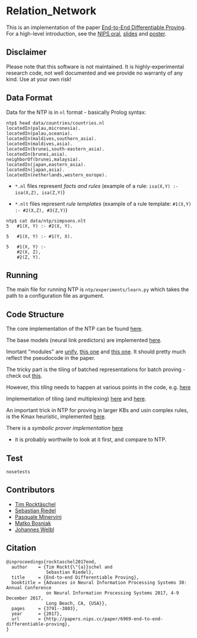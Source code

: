 # Relation_Network
This is an implementation of the paper [End-to-End Differentiable Proving](http://papers.nips.cc/paper/6969-end-to-end-differentiable-proving.pdf). For a high-level introduction, see the [NIPS oral](https://www.youtube.com/watch?v=WWWQXTb_69c&t=1700s), [slides](https://rockt.github.io/pdf/rocktaschel2017end-slides.pdf) and [poster](https://rockt.github.io/pdf/rocktaschel2017end-poster.pdf).


## Disclaimer
Please note that this software is not maintained. It is highly-experimental research code, not well documented and we provide no warranty of any kind. Use at your own risk!

## Data Format

Data for the NTP is in `nl` format - basically Prolog syntax:

```shell
ntp$ head data/countries/countries.nl
locatedIn(palau,micronesia).
locatedIn(palau,oceania).
locatedIn(maldives,southern_asia).
locatedIn(maldives,asia).
locatedIn(brunei,south-eastern_asia).
locatedIn(brunei,asia).
neighborOf(brunei,malaysia).
locatedIn(japan,eastern_asia).
locatedIn(japan,asia).
locatedIn(netherlands,western_europe).
```

- `*.nl` files represent *facts and rules* (example of a rule: `isa(X,Y) :- isa(X,Z), isa(Z,Y)`)

- `*.nlt` files represent *rule templates* (example of a rule template: `#1(X,Y) :- #2(X,Z), #3(Z,Y)`)

```shell
ntp$ cat data/ntp/simpsons.nlt
5   #1(X, Y) :- #2(X, Y).

5   #1(X, Y) :- #1(Y, X).

5   #1(X, Y) :-
    #2(X, Z),
    #2(Z, Y).
```

## Running

The main file for running NTP is `ntp/experiments/learn.py` which takes the path to a configuration file as argument.

## Code Structure

The core implementation of the NTP can be found [here](https://github.com/uclmr/ntp/blob/master/ntp/prover.py).

The base models (neural link predictors) are implemented [here](https://github.com/uclmr/ntp/blob/master/ntp/prover.py#L253).

Imortant "modules" are [unify](https://github.com/uclmr/ntp/blob/master/ntp/prover.py#L195),
[this one](https://github.com/uclmr/ntp/blob/master/ntp/prover.py#L195)
and [this one](https://github.com/uclmr/ntp/blob/master/ntp/prover.py#L470).
It should pretty much reflect the pseudocode in the paper.

The tricky part is the tiling of batched representations for batch proving -
check out [this](https://github.com/uclmr/ntp/blob/master/ntp/prover.py#L160).

However, this *tiling* needs to happen at various points in the code,
e.g. [here](https://github.com/uclmr/ntp/blob/master/ntp/prover.py#L492)

Implementation of tiling (and multiplexing)
[here](https://github.com/uclmr/ntp/blob/master/ntp/prover.py#L319) and
[here](https://github.com/uclmr/ntp/blob/master/ntp/prover.py#L346).

An important trick in NTP for proving in larger KBs and usin complex rules, is the Kmax heuristic,
implemented [here](https://github.com/uclmr/ntp/blob/master/ntp/kmax.py).

There is a *symbolic prover implementation* [here](https://github.com/uclmr/ntp/blob/master/ntp/tp.py)
- it is probably worthwile to look at it first, and compare to NTP.

## Test

```shell
nosetests
```

## Contributors
- [Tim Rocktäschel](https://rockt.github.com)
- [Sebastian Riedel](http://www.riedelcastro.org/)
- [Pasquale Minervini](http://www.neuralnoise.com/)
- [Matko Bosnjak](http://matko.info/)
- [Johannes Welbl](https://jowel.gitlab.io/welbl/)

## Citation
```
@inproceedings{rocktaschel2017end,
  author    = {Tim Rockt{\"{a}}schel and
               Sebastian Riedel},
  title     = {End-to-end Differentiable Proving},
  booktitle = {Advances in Neural Information Processing Systems 30: Annual Conference
               on Neural Information Processing Systems 2017, 4-9 December 2017,
               Long Beach, CA, {USA}},
  pages     = {3791--3803},
  year      = {2017},
  url       = {http://papers.nips.cc/paper/6969-end-to-end-differentiable-proving},
}
```
